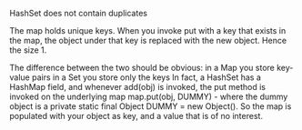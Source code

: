 HashSet does not contain duplicates

The map holds unique keys. When you invoke put with a key that exists in the map, the object under that key is replaced with the new object. Hence the size 1.

The difference between the two should be obvious:
in a Map you store key-value pairs
in a Set you store only the keys
In fact, a HashSet has a HashMap field, and whenever add(obj) is invoked, the put method is invoked on the underlying map map.put(obj, DUMMY) - where the dummy object is a private static final Object DUMMY = new Object(). So the map is populated with your object as key, and a value that is of no interest.

